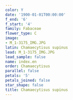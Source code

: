 ```yaml
---
color: Y
date: '1900-01-01T00:00:00'
f_end: '6'
f_start: '4'
family: Fabaceae
flower_type: C
image:
- M_1-3175_IMG.JPG
latin: Chamaecytisus supinus
lead: M_1-3175_IMG.JPG
lead_sample: false
name: index.en
order: Chamaecytisus
parallel: false
petals: '5'
petals_joined: false
star_shape: false
title: Chamaecytisus supinus
---
```

